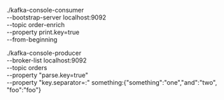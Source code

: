 ./kafka-console-consumer \
     --bootstrap-server localhost:9092 \
     --topic order-enrich \
     --property print.key=true \
     --from-beginning

./kafka-console-producer \
     --broker-list localhost:9092 \
     --topic orders \
     --property "parse.key=true" \
     --property "key.separator=:"
something:{"something":"one","and":"two", "foo":"foo"}